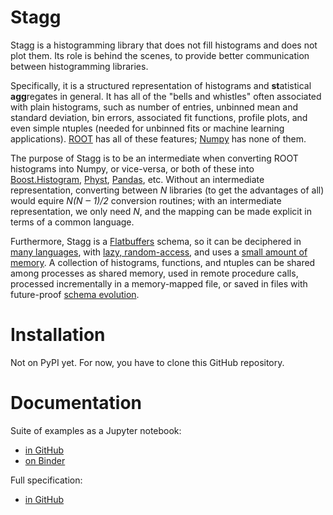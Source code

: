 # Stagg

Stagg is a histogramming library that does not fill histograms and does not plot them. Its role is behind the scenes, to provide better communication between histogramming libraries.

Specifically, it is a structured representation of histograms and **st**atistical **agg**regates in general. It has all of the "bells and whistles" often associated with plain histograms, such as number of entries, unbinned mean and standard deviation, bin errors, associated fit functions, profile plots, and even simple ntuples (needed for unbinned fits or machine learning applications). [ROOT](https://root.cern.ch/root/htmldoc/guides/users-guide/Histograms.html) has all of these features; [Numpy](https://docs.scipy.org/doc/numpy/reference/generated/numpy.histogram.html) has none of them.

The purpose of Stagg is to be an intermediate when converting ROOT histograms into Numpy, or vice-versa, or both of these into [Boost.Histogram](https://hdembinski.github.io/histogram/doc/html/), [Physt](https://physt.readthedocs.io/en/latest/index.html), [Pandas](https://pandas.pydata.org), etc. Without an intermediate representation, converting between _N_ libraries (to get the advantages of all) would equire _N(N  ‒ 1)/2_ conversion routines; with an intermediate representation, we only need _N_, and the mapping can be made explicit in terms of a common language.

Furthermore, Stagg is a [Flatbuffers](http://google.github.io/flatbuffers/) schema, so it can be deciphered in [many languages](https://google.github.io/flatbuffers/flatbuffers_support.html), with [lazy, random-access](https://github.com/mzaks/FlatBuffersSwift/wiki/FlatBuffers-Explained), and uses a [small amount of memory](http://google.github.io/flatbuffers/md__benchmarks.html). A collection of histograms, functions, and ntuples can be shared among processes as shared memory, used in remote procedure calls, processed incrementally in a memory-mapped file, or saved in files with future-proof [schema evolution](https://google.github.io/flatbuffers/md__schemas.html).

# Installation

Not on PyPI yet. For now, you have to clone this GitHub repository.

# Documentation

Suite of examples as a Jupyter notebook:

   * [in GitHub](https://github.com/diana-hep/stagg/blob/master/binder/examples.ipynb)
   * [on Binder](HERE)

Full specification:

   * [in GitHub](https://github.com/diana-hep/stagg/blob/master/binder/examples.ipynb)
